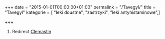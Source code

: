 +++
date = "2015-01-01T00:00:00+01:00"
permalink = "/Tavegyl/"
title = "Tavegyl"
kategorie = [ "leki doustne", "zastrzyki", "leki antyhistaminowe",]

+++

1.  Redirect [Clemastin](/atopedia/Clemastin "wikilink")
